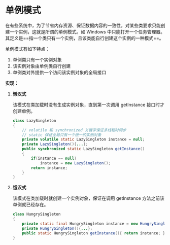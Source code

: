 # 单例模式

在有些系统中，为了节省内存资源、保证数据内容的一致性，对某些类要求只能创建一个实例，这就是所谓的单例模式。如 Windows 中只能打开一个任务管理器。其定义是==指一个类只有一个实例，且该类能自行创建这个实例的一种模式==。

单例模式有如下特点：

1. 单例类只有一个实例对象
2. 该实例对象由单例类自行创建
3. 单例类对外提供一个访问该实例对象的全局接口

**实现：**

1. **懒汉式**

   该模式在类加载时没有生成实例对象，直到第一次调用 getInstance 接口时才创建单例。

   ```java
   class LazySingleton
   {	
       // volatile 和 synchronized 关键字保证多线程时同步
       // static 保证全局只有一个统一的实例对象
       private volatile static LazySingleton instance = null;
       private LazySingleton(){...};
       public synchronized static LazySingleton getInstance()
       {
           if(instance == null)
               instance = new LazySingleton();
           return instance;
       }
   }
   ```

2. **饿汉式**

   该模式在类加载时就创建一个实例对象，保证在调用 getInstance 方法之前该单例就已经存在。

   ```java
   class HungrySingleton
   {
       private static final HungrySingleton instance = new HungrySingleton();
       private HungrySingleton(){...};
       public static HungrySingleton getInstance(){ return instance; }
   }
   ```

   